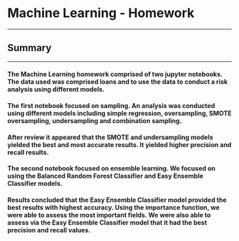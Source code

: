 # **Machine Learning - Homework**
---
## **Summary**
---
#### The Machine Learning homework comprised of two jupyter notebooks.  The data used was comprised loans and to use the data to conduct a risk analysis using different models.

 
#### The first notebook focused on sampling.  An analysis was conducted using different models including simple regression, oversampling, SMOTE oversampling, undersampling and combination sampling.


#### After review it appeared that the SMOTE and undersampling models yielded the best and most accurate results.  It yielded higher precision and recall results.


#### The second notebook focused on ensemble learning.  We focused on using the Balanced Random Forest Classifier and Easy Ensemble Classifier models.

#### Results concluded that the Easy Ensemble Classifier model provided the best results with highest accuracy.  Using the importance function, we were able to assess the most important fields.  We were also able to assess via the Easy Ensemble Classifier model that it had the best precision and recall values.
